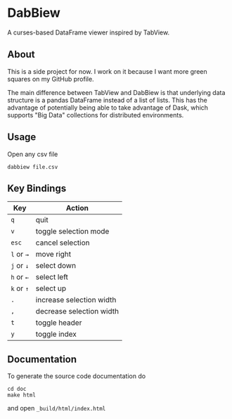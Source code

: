 # DabBiew
A curses-based DataFrame viewer inspired by TabView.

## About
This is a side project for now. I work on it because I want more green squares 
on my GitHub profile.

The main difference between TabView and DabBiew is that underlying data 
structure is a pandas DataFrame instead of a list of lists. This has the 
advantage of potentially being able to take advantage of Dask, which supports 
"Big Data" collections for distributed environments.

## Usage
Open any csv file

```
dabbiew file.csv
```

## Key Bindings
| Key        | Action                   |
|------------|--------------------------|
| `q`        | quit                     |
| `v`        | toggle selection mode    |
| `esc`      | cancel selection         |
| `l` or `→` | move right               |
| `j` or `↓` | select down              |
| `h` or `←` | select left              |
| `k` or `↑` | select up                |
| `.`        | increase selection width |
| `,`        | decrease selection width |
| `t`        | toggle header            |
| `y`        | toggle index             |

## Documentation
To generate the source code documentation do

```
cd doc
make html
```

and open ```_build/html/index.html```

